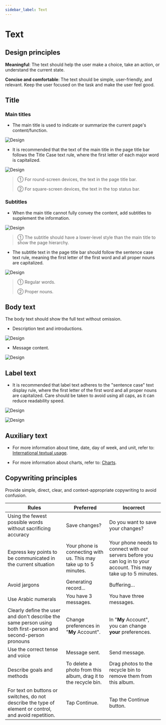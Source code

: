 ```yaml
---
sidebar_label: Text
---
```


# Text

## Design principles

**Meaningful**: The text should help the user make a choice, take an action, or understand the current state.

**Concise and comfortable**: The text should be simple, user-friendly, and relevant. Keep the user focused on the task and make the user feel good.

## Title

### Main titles

- The main title is used to indicate or summarize the current page's content/function.

![Design](/img/design/main-titles_1.png)

- It is recommended that the text of the main title in the page title bar follows the Title Case text rule, where the first letter of each major word is capitalized.

![Design](/img/design/30_text_2.png)

>① For round-screen devices, the text in the page title bar.
>
>② For square-screen devices, the text in the top status bar.

### Subtitles

- When the main title cannot fully convey the content, add subtitles to supplement the information.

![Design](/img/design/8acd9a289a70f4c643afac7b007b5955.png)

>① The subtitle should have a lower-level style than the main title to show the page hierarchy.

- The subtitle text in the page title bar should follow the sentence case text rule, meaning the first letter of the first word and all proper nouns are capitalized.

![Design](/img/design/30_text_4.png)

>① Regular words.
>
>② Proper nouns.

## Body text

The body text should show the full text without omission.

- Description text and introductions.

![Design](/img/design/4f3d136ef97663a8dc4ef9d7b7026405.png)

- Message content.

![Design](/img/design/message-content.png)

## Label text

- It is recommended that label text adheres to the "sentence case" text display rule, where the first letter of the first word and all proper nouns are capitalized. Care should be taken to avoid using all caps, as it can reduce readability speed.

![Design](/img/design/30_text_label_text_1.png)

![Design](/img/design/30_text_label_text_2.png)

## Auxiliary text

- For more information about time, date, day of week, and unit, refer to: [International textual usage](../internationalization/regional-standards.md).

- For more information about charts, refer to: [Charts](charts.md).
## Copywriting principles

Provide simple, direct, clear, and context-appropriate copywriting to avoid confusion.

|             Rules                                                 | Preferred                                                    | Incorrect                                                    |
| ------------------------------------------------------------ | ------------------------------------------------------------ | ------------------------------------------------------------ |
| Using the fewest possible words without sacrificing accuracy | Save changes?                                                | Do you want to save your changes?                            |
| Express key points to be communicated in the current situation | Your phone is connecting with us. This may take up to 5 minutes. | Your phone needs to connect with our servers before you can log in to your account. This may take up to 5 minutes. |
| Avoid jargons                                                | Generating record...                                         | Buffering…                                                   |
| Use Arabic numerals                                          | You have 3 messages.                                         | You have three messages.                                     |
| Clearly define the user and don't describe the same person using both first-person and second-person pronouns | Change preferences in "**My** Account".                      | In "**My** Account", you can change **your** preferences.    |
| Use the correct tense and voice                              | Message sent.                                                | Send message.                                                |
| Describe goals and methods                                   | To delete a photo from this album, drag it to the recycle bin. | Drag photos to the recycle bin to remove them from this album. |
| For text on buttons or switches, do not describe the type of element or control, and avoid repetition. | Tap Continue.                                                | Tap the Continue button.                                     |
